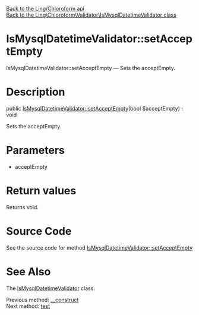 [Back to the Ling/Chloroform api](https://github.com/lingtalfi/Chloroform/blob/master/doc/api/Ling/Chloroform.md)<br>
[Back to the Ling\Chloroform\Validator\IsMysqlDatetimeValidator class](https://github.com/lingtalfi/Chloroform/blob/master/doc/api/Ling/Chloroform/Validator/IsMysqlDatetimeValidator.md)


IsMysqlDatetimeValidator::setAcceptEmpty
================



IsMysqlDatetimeValidator::setAcceptEmpty — Sets the acceptEmpty.




Description
================


public [IsMysqlDatetimeValidator::setAcceptEmpty](https://github.com/lingtalfi/Chloroform/blob/master/doc/api/Ling/Chloroform/Validator/IsMysqlDatetimeValidator/setAcceptEmpty.md)(bool $acceptEmpty) : void




Sets the acceptEmpty.




Parameters
================


- acceptEmpty

    


Return values
================

Returns void.








Source Code
===========
See the source code for method [IsMysqlDatetimeValidator::setAcceptEmpty](https://github.com/lingtalfi/Chloroform/blob/master/Validator/IsMysqlDatetimeValidator.php#L45-L48)


See Also
================

The [IsMysqlDatetimeValidator](https://github.com/lingtalfi/Chloroform/blob/master/doc/api/Ling/Chloroform/Validator/IsMysqlDatetimeValidator.md) class.

Previous method: [__construct](https://github.com/lingtalfi/Chloroform/blob/master/doc/api/Ling/Chloroform/Validator/IsMysqlDatetimeValidator/__construct.md)<br>Next method: [test](https://github.com/lingtalfi/Chloroform/blob/master/doc/api/Ling/Chloroform/Validator/IsMysqlDatetimeValidator/test.md)<br>

